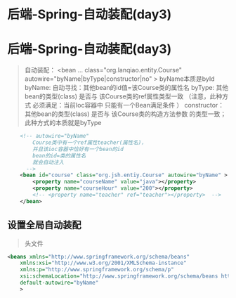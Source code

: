 # 后端-Spring-自动装配(day3)


# 后端-Spring-自动装配(day3)

> 自动装配：
> <bean ... class="org.lanqiao.entity.Course"  autowire="byName|byType|constructor|no" >  byName本质是byId
> byName:  自动寻找：其他bean的id值=该Course类的属性名
> byType:  其他bean的类型(class)  是否与 该Course类的ref属性类型一致  （注意，此种方式 必须满足：当前Ioc容器中 只能有一个Bean满足条件  ）
> constructor： 其他bean的类型(class)  是否与 该Course类的构造方法参数 的类型一致；此种方式的本质就是byType

```xml
	<!-- autowire="byName"
		Course类中有一个ref属性teacher(属性名)，
		并且该ioc容器中恰好有一个bean的id
		bean的id=类的属性名
		就会自动注入
	  -->
	<bean id="course" class="org.jsh.entiy.Course" autowire="byName" >
		<property name="courseName" value="java"></property>
		<property name="courseHour" value="200"></property>
		<!-- <property name="teacher" ref="teacher"></property>	 -->
	</bean> 
```

## 设置全局自动装配

> 头文件

```xml
<beans xmlns="http://www.springframework.org/schema/beans"
	xmlns:xsi="http://www.w3.org/2001/XMLSchema-instance"
	xmlns:p="http://www.springframework.org/schema/p"
	xsi:schemaLocation="http://www.springframework.org/schema/beans http://www.springframework.org/schema/beans/spring-beans.xsd"
	default-autowire="byName"
	>
	
```


